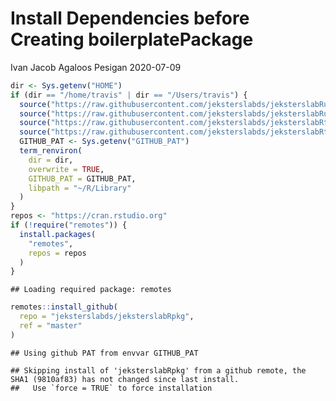 Install Dependencies before Creating boilerplatePackage
================
Ivan Jacob Agaloos Pesigan
2020-07-09

``` r
dir <- Sys.getenv("HOME")
if (dir == "/home/travis" | dir == "/Users/travis") {
  source("https://raw.githubusercontent.com/jeksterslabds/jeksterslabRutils/master/R/util_txt2file.R")
  source("https://raw.githubusercontent.com/jeksterslabds/jeksterslabRutils/master/R/util_os.R")
  source("https://raw.githubusercontent.com/jeksterslabds/jeksterslabRterm/master/R/term_user_lib.R")
  source("https://raw.githubusercontent.com/jeksterslabds/jeksterslabRterm/master/R/term_renviron.R")
  GITHUB_PAT <- Sys.getenv("GITHUB_PAT")
  term_renviron(
    dir = dir,
    overwrite = TRUE,
    GITHUB_PAT = GITHUB_PAT,
    libpath = "~/R/Library"
  )
}
repos <- "https://cran.rstudio.org"
if (!require("remotes")) {
  install.packages(
    "remotes",
    repos = repos
  )
}
```

    ## Loading required package: remotes

``` r
remotes::install_github(
  repo = "jeksterslabds/jeksterslabRpkg",
  ref = "master"
)
```

    ## Using github PAT from envvar GITHUB_PAT

    ## Skipping install of 'jeksterslabRpkg' from a github remote, the SHA1 (9810af83) has not changed since last install.
    ##   Use `force = TRUE` to force installation
